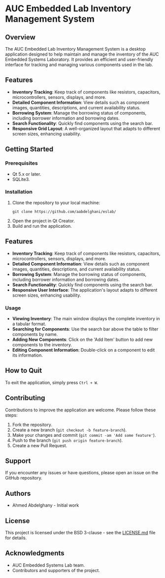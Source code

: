 # AUC Embedded Lab Inventory Management System

## Overview
The AUC Embedded Lab Inventory Management System is a desktop application designed to help maintain and manage the inventory of the AUC Embedded Systems Laboratory. It provides an efficient and user-friendly interface for tracking and managing various components used in the lab.

## Features
- **Inventory Tracking**: Keep track of components like resistors, capacitors, microcontrollers, sensors, displays, and more.
- **Detailed Component Information**: View details such as component images, quantities, descriptions, and current availability status.
- **Borrowing System**: Manage the borrowing status of components, including borrower information and borrowing dates.
- **Search Functionality**: Quickly find components using the search bar.
- **Responsive Grid Layout**: A well-organized layout that adapts to different screen sizes, enhancing usability.

## Getting Started
### Prerequisites
- Qt 5.x or later.
- SQLite3.

### Installation
1. Clone the repository to your local machine:
   ```
   git clone https://github.com/aabdelghani/eslab/
   ```
2. Open the project in Qt Creator.
3. Build and run the application.

## Features
- **Inventory Tracking**: Keep track of components like resistors, capacitors, microcontrollers, sensors, displays, and more.
- **Detailed Component Information**: View details such as component images, quantities, descriptions, and current availability status.
- **Borrowing System**: Manage the borrowing status of components, including borrower information and borrowing dates.
- **Search Functionality**: Quickly find components using the search bar.
- **Responsive User Interface**: The application's layout adapts to different screen sizes, enhancing usability.


### Usage
- **Viewing Inventory**: The main window displays the complete inventory in a tabular format.
- **Searching for Components**: Use the search bar above the table to filter components by name.
- **Adding New Components**: Click on the 'Add Item' button to add new components to the inventory.
- **Editing Component Information**: Double-click on a component to edit its information.

## How to Quit
To exit the application, simply press `Ctrl + W`.

## Contributing
Contributions to improve the application are welcome. Please follow these steps:
1. Fork the repository.
2. Create a new branch (`git checkout -b feature-branch`).
3. Make your changes and commit (`git commit -am 'Add some feature'`).
4. Push to the branch (`git push origin feature-branch`).
5. Create a new Pull Request.

## Support
If you encounter any issues or have questions, please open an issue on the GitHub repository.

## Authors
- Ahmed Abdelghany - Initial work

## License
This project is licensed under the BSD 3-clause - see the [LICENSE.md](https://github.com/aabdelghani/eslab/blob/main/LICENSE.md) file for details.

## Acknowledgments
- AUC Embedded Systems Lab team.
- Contributors and supporters of the project.
